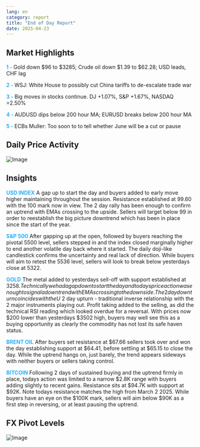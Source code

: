 ```yaml
---
lang: en
category: report
title: "End of Day Report"
date: 2025-04-23
---
```



<h2>Market Highlights</h2>
<strong style="color: #2caef7;">1 - </strong> Gold down $96 to $3285; Crude oil down $1.39 to $62.28; USD leads, CHF lag

<strong style="color: #2caef7;">2 - </strong> WSJ: White House to possibly cut China tariffs to de-escalate trade war

<strong style="color: #2caef7;">3 - </strong> Big moves in stocks continue. DJ +1.07%, S&P +1.67%, NASDAQ =2.50%

<strong style="color: #2caef7;">4 - </strong> AUDUSD dips below 200 hour MA; EURUSD breaks below 200 hour MA

<strong style="color: #2caef7;">5 - </strong> ECBs Muller: Too soon to to tell whether June will be a cut or pause



<h2>Daily Price Activity</h2>
<img src="https://markleighedu.github.io/img/Apr-2025/23-Apr-2025/price.jpg" alt="Image"/>

<h2>Insights</h2>
<strong style="color: #2caef7;">USD INDEX</strong> A gap up to start the day and buyers added to early move higher maintaining throughout the session. Resistance established at 99.60 with the 100 mark now in view. The 2 day rally has been enough to confirm an uptrend with EMAs crossing to the upside. Sellers will target below 99 in order to reestablish the big picture downtrend which has been in place since the start of the year.

<strong style="color: #2caef7;">S&P 500</strong> After gapping up at the open, followed by buyers reaching the pivotal 5500 level, sellers stepped in and the index closed marginally higher to end another volatile day back where it started. The daily doji-like candlestick confirms the uncertainty and real lack of direction. While buyers will aim to retest the 5536 level, sellers will look to break below yesterdays close at 5322.

<strong style="color: #2caef7;">GOLD</strong> The metal added to yesterdays sell-off with support established at $3258. Technically we had a gap down to start the day and todays price action was enough to signal a downtrend with EMAs crossing to the downside. The 2 day downturn coincides with the U$ 2 day upturn - traditional inverse relationship with the 2 major instruments playing out. Profit taking added to the selling, as did the technical RSI reading which looked overdue for a reversal. With prices now $200 lower than yesterdays $3502 high, buyers may well see this as a buying opportunity as clearly the commodity has not lost its safe haven status.

<strong style="color: #2caef7;">BRENT OIL</strong> After buyers set resistance at $67.66 sellers took over and won the day establishing support at $64.41, before settling at $65.15 to close the day. While the uptrend hangs on, just barely, the trend appears sideways with neither buyers or sellers taking control.

<strong style="color: #2caef7;">BITCOIN</strong> Following 2 days of sustained buying and the uptrend firmly in place, todays action was limited to a narrow $2.8K range with buyers adding slightly to recent gains. Resistance sits at $94.7K with support at $92K. Note todays resistance matches the high from March 2 2025. While buyers have an eye on the $100K mark, sellers will aim below $90K as a first step in reversing, or at least pausing the uptrend.



<h2>FX Pivot Levels</h2>
<img src="https://markleighedu.github.io/img/Apr-2025/23-Apr-2025/pivot.jpg" alt="Image"/>
